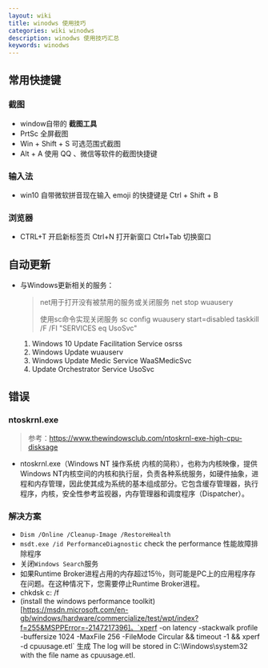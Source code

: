 ```yaml
---
layout: wiki
title: winodws 使用技巧
categories: wiki winodws
description: winodws 使用技巧汇总
keywords: winodws
---
```


## 常用快捷键

### 截图

+ window自带的 **截图工具**
+ PrtSc 全屏截图
+ Win + Shift + S 可选范围式截图
+ Alt + A 使用 QQ 、微信等软件的截图快捷键


### 输入法
+ win10 自带微软拼音现在输入 emoji 的快捷键是 Ctrl + Shift + B 

### 浏览器

+ CTRL+T 开启新标签页   Ctrl+N 打开新窗口  Ctrl+Tab 切换窗口


## 自动更新

+ 与Windows更新相关的服务：
    
    > net用于打开没有被禁用的服务或关闭服务     net stop wuausery
    >
    > 使用sc命令实现关闭服务  sc config wuausery start=disabled
    > taskkill /F /FI "SERVICES eq UsoSvc"
    
    1. Windows 10 Update Facilitation Service     osrss
    2. Windows Update   wuauserv
    3. Windows Update Medic Service   WaaSMedicSvc
    4. Update Orchestrator Service   UsoSvc


## 错误

### ntoskrnl.exe

> 参考：https://www.thewindowsclub.com/ntoskrnl-exe-high-cpu-disksage

+ ntoskrnl.exe（Windows NT 操作系统 内核的简称），也称为内核映像，提供Windows NT内核空间的内核和执行层，负责各种系统服务，如硬件抽象，进程和内存管理，因此使其成为系统的基本组成部分。它包含缓存管理器，执行程序，内核，安全性参考监视器，内存管理器和调度程序（Dispatcher）。


### 解决方案

+ `Dism /Online /Cleanup-Image /RestoreHealth`
+ `msdt.exe /id PerformanceDiagnostic` check the performance 性能故障排除程序
+ 关闭`Windows Search`服务
+ 如果Runtime Broker进程占用的内存超过15％，则可能是PC上的应用程序存在问题。在这种情况下，您需要停止Runtime Broker进程。
+ chkdsk c: /f
+ (install the windows performance toolkit)[https://msdn.microsoft.com/en-gb/windows/hardware/commercialize/test/wpt/index?f=255&MSPPError=-2147217396]。`xperf -on latency -stackwalk profile -buffersize 1024 -MaxFile 256 -FileMode Circular && timeout -1 && xperf -d cpuusage.etl` 生成 The log will be stored in C:\Windows\system32 with the file name as cpuusage.etl.